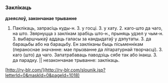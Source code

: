 ### Заклікаць
**дзеяслоў, закончанае трыванне**

1. Паклікаць, запрасіць куды-н. З. у госці. З. у хату. 2. каго-што да чаго, на што. Звярнуцца з заклікам зрабіць што-н., прыняць удзел у чым-н. З. выбаршчыкаў аддаць галасы за кандыдатаў у дэпутаты. З. да барацьбы або на барацьбу. Ен закліканы быць пісьменнікам (пераноснае значэнне: мае прызванне да літаратурнай творчасці). З. каго (што) да чаго. Запатрабаваць паводзіць сябе так або інакш. З. да парадку. || незакончанае трыванне: заклікаць.

<a rel="author">[http://rv-blr.com/](http://rv-blr.com/slounik.jsp?letterId=0&maskId=0&pageId=1018)</a>
